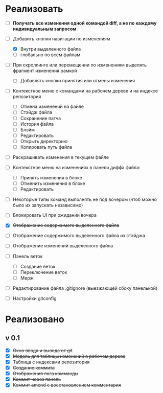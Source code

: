 # Реализовать

* [ ] **Получать все изменения одной командой diff, а не по каждому индивидуальным запросом**
* [ ] Добавить кнопки навигации по изменениям
  - [x] Внутри выделенного файла
  - [ ] глобально по всем файлам
* [ ] При скроллинге или перемещении по изменениям выделять фрагмент изменения рамкой
  * [ ] Добавлять кнопки принятия или отмены изменения
* [ ] Контекстное меню с командами на рабочем дереве и на индексе репозитория
  * [ ] Отмена изменений на файле
  * [ ] Стэйдж файла
  * [ ] Сохранение патча
  * [ ] История файла
  * [ ] Блэйм
  * [ ] Редактировать
  * [ ] Открыть директорию
  * [ ] Копировать путь файла
* [ ] Раскрашивать изменения в текущем файле
* [ ] Контекстное меню на изменениях в панели диффа файла:
  * [ ] Принять изменения в блоке
  * [ ] Отменить изменения в блоке
  * [ ] Редактировать
* [ ] Некоторые типы команд выполнять не под вочером (чтоб можно было их запускать независимо)
* [ ] Блокировать UI при ожидании вочера
* [x] ~~Отображение содержимого выделенного файла~~
* [ ] Отображение содержимого выделенного файла из стэйджа
* [ ] Отображение изменений выделенного файла
* [ ] Панель веток
  * [ ] Создание веток
  * [ ] Переключение веток
  * [ ] Мерж
* [ ] Редактирование файла .gitignore (выезжающей сбоку панелькой)
* [ ] Настройки gitconfig



# Реализовано

## v 0.1

- [x] ~~Окно ввода и вывода от git~~
- [x] ~~Модель для таблицы изменений в рабочем дереве~~
- [x] Таблица с индексами репозитория
- [x] ~~Создание коммита~~
- [x] ~~Отображения лога комманды~~
- [x] ~~Коммит через панель~~
- [x] ~~Коммит amend c восстановлением комментария~~
